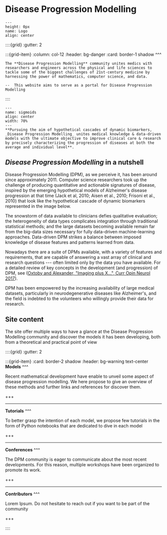 # Disease Progression Modelling



```{figure} ../_static/img/main.jpg
---
height: 0px
name: Logo
align: center
```

::::{grid}
:gutter: 2

:::{grid-item}
:column: col-12
:header: bg-danger
:card: border-1 shadow
^^^
```{epigraph}
The **Disease Progression Modelling** community unites medics with researchers and engineers across the physical and life sciences to tackle some of the biggest challenges of 21st-century medicine by harnessing the power of mathematics, computer science, and data.

--  This website aims to serve as a portal for Disease Progression Modelling
```
::::


```{figure} ../_static/img/sigmoids.png
---
name: sigmoids
align: center
width: 70%
---
**Pursuing the aim of hypothetical cascades of dynamic biomarkers, _Disease Progression Modelling_ unites medical knowledge & data-driven models with the ultimate objective to improve clinical care & research by precisely characterizing the progression of diseases at both the average and individual level**.
```


## **_Disease Progression Modelling_ in a nutshell**

Disease Progression Modelling (DPM), as we perceive it, has been around since approximately 2011. Computer science researchers took up the challenge of producing quantitative and actionable signatures of disease, inspired by the emerging hypothetical models of Alzheimer's disease progression at that time (Jack et al, 2010; Aisen et al., 2010; Frisoni et al., 2010) that look like the hypothetical cascade of dynamic biomarkers represented in the image below.

The snowstorm of data available to clinicians defies qualitative evaluation; the heterogeneity of data types complicates integration through traditional statistical methods; and the large datasets becoming available remain far from the big-data sizes necessary for fully data-driven machine-learning approaches. Data-driven DPM strikes a balance between imposed knowledge of disease features and patterns learned from data.

Nowadays there are a suite of DPMs available, with a variety of features and requirements, that are capable of answering a vast array of clinical and research questions --- often limited only by the data you have available. For a detailed review of key concepts in the development (and progression) of DPM, see ([Oxtoby and Alexander, "Imaging plus X...", Curr Opin Neurol 2017](https://doi.org/10.1097/WCO.0000000000000460)).

DPM has been empowered by the increasing availability of large medical datasets, particularly in neurodegenerative diseases like Alzheimer's, and the field is indebted to the volunteers who willingly provide their data for research.

## **Site content**

The site offer multiple ways to have a glance at the Disease Progression Modelling community and discover the models it has been developing, both from a theoretical and practical point of view


::::{grid}
:gutter: 2

:::{grid-item}
:card: border-2 shadow
:header: bg-warning text-center
**Models**
^^^

Recent mathematical development have enable to unveil some aspect of disease progression modelling. We here propose to give an overview of these methods and further links and references for discover them.



+++

<!--```{link-button} models/introduction
:type: ref
:text: Discover the models
:classes: btn-outline-primary btn-block stretched-link
```-->

---
**Tutorials**
^^^

To better grasp the intention of each model, we propose few tutorials in the form of Python notebooks that are dedicated to dive in each model

+++

<!--```{link-button} notebooks/overview
:type: ref
:text: Explore the notebook
:classes: btn-outline-primary btn-block stretched-link
```-->

---

**Conferences**
^^^

The DPM community is eager to communicate about the most recent developments. For this reason, multiple workshops have been organized to promote its work.

+++

<!--```{link-button} conferences/conferences
:type: ref
:text: Find out more about the workshops
:classes: btn-outline-primary btn-block stretched-link
```-->

---

**Contributors**
^^^

Lorem Ipsum.
Do not hesitate to reach out if you want to be part of the community

+++

<!--```{link-button} other/contributors
:type: ref
:text: Join the contributors
:classes: btn-outline-primary btn-block stretched-link
```-->

::::
